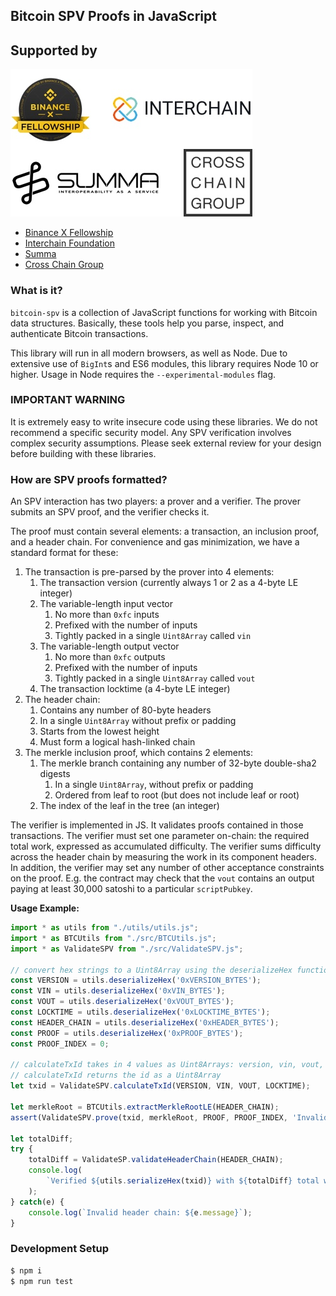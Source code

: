 ## Bitcoin SPV Proofs in JavaScript

## Supported by

![Binance X Fellowship, Interchain Foundation, Summa, Cross Chain Group](../logo-group.jpg)

- [Binance X Fellowship](https://binancex.dev/fellowship.html)
- [Interchain Foundation](https://interchain.io/)
- [Summa](https://summa.one)
- [Cross Chain Group](https://crosschain.group/)

### What is it?

`bitcoin-spv` is a collection of JavaScript functions for working with Bitcoin
data structures. Basically, these tools help you parse, inspect, and
authenticate Bitcoin transactions.

This library will run in all modern browsers, as well as Node. Due to extensive
use of `BigInt`s and ES6 modules, this library requires Node 10 or higher.
Usage in Node requires the `--experimental-modules` flag.

### IMPORTANT WARNING

It is extremely easy to write insecure code using these libraries. We do not
recommend a specific security model. Any SPV verification involves complex
security assumptions. Please seek external review for your design before
building with these libraries.

### How are SPV proofs formatted?

An SPV interaction has two players: a prover and a verifier. The prover submits
an SPV proof, and the verifier checks it.

The proof must contain several elements: a transaction, an inclusion proof, and
a header chain. For convenience and gas minimization, we have a standard format
for these:

1. The transaction is pre-parsed by the prover into 4 elements:
    1. The transaction version (currently always 1 or 2 as a 4-byte LE integer)
    1. The variable-length input vector
        1. No more than `0xfc` inputs
        1. Prefixed with the number of inputs
        1. Tightly packed in a single `Uint8Array` called `vin`
    1. The variable-length output vector
        1. No more than `0xfc` outputs
        1. Prefixed with the number of inputs
        1. Tightly packed in a single `Uint8Array` called `vout`
    1. The transaction locktime (a 4-byte LE integer)
1. The header chain:
    1. Contains any number of 80-byte headers
    1. In a single `Uint8Array` without prefix or padding
    1. Starts from the lowest height
    1. Must form a logical hash-linked chain
1. The merkle inclusion proof, which contains 2 elements:
    1. The merkle branch containing any number of 32-byte double-sha2 digests
        1. In a single `Uint8Array`, without prefix or padding
        1. Ordered from leaf to root (but does not include leaf or root)
    1. The index of the leaf in the tree (an integer)

The verifier is implemented in JS. It validates proofs contained in those
transactions. The verifier must set one parameter on-chain: the required total
work, expressed as accumulated difficulty. The verifier sums difficulty across
the header chain by measuring the work in its component headers. In addition,
the verifier may set any number of other acceptance constraints on the proof.
E.g. the contract may check that the `vout` contains an output paying at least
30,000 satoshi to a particular `scriptPubkey`.

**Usage Example:**
```JavaScript
import * as utils from "./utils/utils.js";
import * as BTCUtils from "./src/BTCUtils.js";
import * as ValidateSPV from "./src/ValidateSPV.js";

// convert hex strings to a Uint8Array using the deserializeHex function
const VERSION = utils.deserializeHex('0xVERSION_BYTES');
const VIN = utils.deserializeHex('0xVIN_BYTES');
const VOUT = utils.deserializeHex('0xVOUT_BYTES');
const LOCKTIME = utils.deserializeHex('0xLOCKTIME_BYTES');
const HEADER_CHAIN = utils.deserializeHex('0xHEADER_BYTES');
const PROOF = utils.deserializeHex('0xPROOF_BYTES');
const PROOF_INDEX = 0;

// calculateTxId takes in 4 values as Uint8Arrays: version, vin, vout, and locktime
// calculateTxId returns the id as a Uint8Array
let txid = ValidateSPV.calculateTxId(VERSION, VIN, VOUT, LOCKTIME);

let merkleRoot = BTCUtils.extractMerkleRootLE(HEADER_CHAIN);
assert(ValidateSPV.prove(txid, merkleRoot, PROOF, PROOF_INDEX, 'Invalid inclusion proof');

let totalDiff;
try {
    totalDiff = ValidateSP.validateHeaderChain(HEADER_CHAIN);
    console.log(
        `Verified ${utils.serializeHex(txid)} with ${totalDiff} total work`;
    );
} catch(e) {
    console.log(`Invalid header chain: ${e.message}`);
}
```

### Development Setup
```sh
$ npm i
$ npm run test
```
